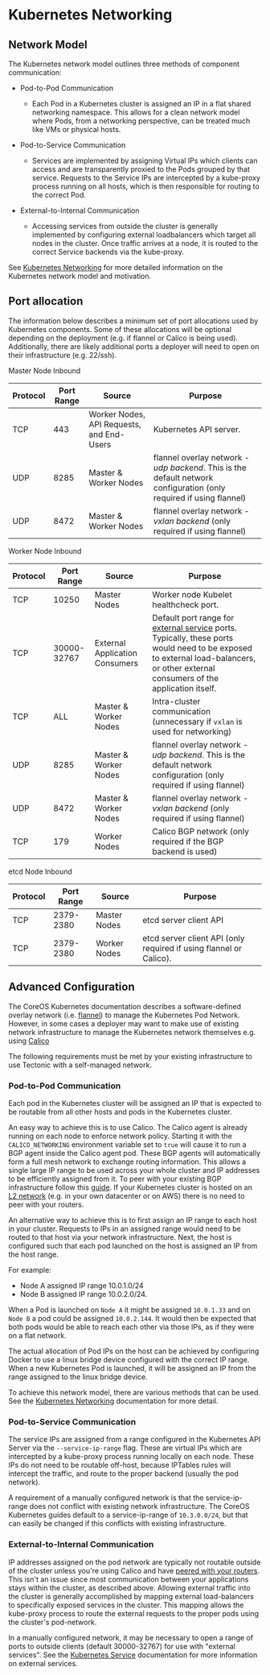# Kubernetes Networking

## Network Model

The Kubernetes network model outlines three methods of component communication:

* Pod-to-Pod Communication
    * Each Pod in a Kubernetes cluster is assigned an IP in a flat shared networking namespace. This allows for a clean network model where Pods, from a networking perspective, can be treated much like VMs or physical hosts.

* Pod-to-Service Communication
    * Services are implemented by assigning Virtual IPs which clients can access and are transparently proxied to the Pods grouped by that service. Requests to the Service IPs are intercepted by a kube-proxy process running on all hosts, which is then responsible for routing to the correct Pod.

* External-to-Internal Communication
    * Accessing services from outside the cluster is generally implemented by configuring external loadbalancers which target all nodes in the cluster. Once traffic arrives at a node, it is routed to the correct Service backends via the kube-proxy.

See [Kubernetes Networking][kubernetes-network] for more detailed information on the Kubernetes network model and motivation.

[kubernetes-network]: http://kubernetes.io/docs/admin/networking.html

## Port allocation

The information below describes a minimum set of port allocations used by Kubernetes components. Some of these allocations will be optional depending on the deployment (e.g. if flannel or Calico is being used). Additionally, there are likely additional ports a deployer will need to open on their infrastructure (e.g. 22/ssh).

Master Node Inbound

| Protocol | Port Range | Source                                    | Purpose                |
-----------|------------|-------------------------------------------|------------------------|
| TCP      | 443        | Worker Nodes, API Requests, and End-Users | Kubernetes API server. |
| UDP      | 8285       | Master & Worker Nodes                   | flannel overlay network - *udp backend*. This is the default network configuration (only required if using flannel) |
| UDP      | 8472       | Master & Worker Nodes                   | flannel overlay network - *vxlan backend* (only required if using flannel) |

Worker Node Inbound

| Protocol | Port Range  | Source                         | Purpose                                                                |
-----------|-------------|--------------------------------|------------------------------------------------------------------------|
| TCP      | 10250       | Master Nodes                   | Worker node Kubelet healthcheck port.                                  |
| TCP      | 30000-32767 | External Application Consumers | Default port range for [external service][external-service] ports. Typically, these ports would need to be exposed to external load-balancers, or other external consumers of the application itself. |
| TCP      | ALL         | Master & Worker Nodes          | Intra-cluster communication (unnecessary if `vxlan` is used for networking)           |
| UDP      | 8285        | Master & Worker Nodes                   | flannel overlay network - *udp backend*. This is the default network configuration (only required if using flannel) |
| UDP      | 8472        | Master & Worker Nodes                   | flannel overlay network - *vxlan backend* (only required if using flannel) |
| TCP      | 179         | Worker Nodes                   | Calico BGP network (only required if the BGP backend is used) |

etcd Node Inbound

| Protocol | Port Range | Source        | Purpose                                                  |
-----------|------------|---------------|----------------------------------------------------------|
| TCP      | 2379-2380  | Master Nodes  | etcd server client API                                   |
| TCP      | 2379-2380  | Worker Nodes  | etcd server client API (only required if using flannel or Calico). |

[external-service]: http://kubernetes.io/docs/user-guide/services/#publishing-services---service-types

## Advanced Configuration

The CoreOS Kubernetes documentation describes a software-defined overlay network (i.e. [flannel][coreos-flannel]) to manage the Kubernetes Pod Network. However, in some cases a deployer may want to make use of existing network infrastructure to manage the Kubernetes network themselves e.g. using [Calico][calico]

The following requirements must be met by your existing infrastructure to use Tectonic with a self-managed network.

[coreos-flannel]: https://coreos.com/flannel/docs/latest/flannel-config.html
[calico]: http://docs.projectcalico.org/en/latest/

### Pod-to-Pod Communication

Each pod in the Kubernetes cluster will be assigned an IP that is expected to be routable from all other hosts and pods in the Kubernetes cluster.

An easy way to achieve this is to use Calico. The Calico agent is already running on each node to enforce network policy. Starting it with the `CALICO_NETWORKING` environment variable set to `true` will cause it to run a BGP agent inside the Calico agent pod. These BGP agents will automatically form a full mesh network to exchange routing information. This allows a single large IP range to be used across your whole cluster and IP addresses to be efficiently assigned from it.  To peer with your existing BGP infrastructure follow this [guide][calico-bgp]. If your Kubernetes cluster is hosted on an [L2 network][calico-l2] (e.g. in your own datacenter or on AWS) there is no need to peer with your routers.

An alternative way to achieve this is to first assign an IP range to each host in your cluster.
Requests to IPs in an assigned range would need to be routed to that host via your network infrastructure.
Next, the host is configured such that each pod launched on the host is assigned an IP from the host range.

For example:

* Node A assigned IP range 10.0.1.0/24
* Node B assigned IP range 10.0.2.0/24.

When a Pod is launched on `Node A` it might be assigned `10.0.1.33` and on `Node B` a pod could be assigned `10.0.2.144`.
It would then be expected that both pods would be able to reach each other via those IPs, as if they were on a flat network.

The actual allocation of Pod IPs on the host can be achieved by configuring Docker to use a linux bridge device configured with the correct IP range.
 When a new Kubernetes Pod is launched, it will be assigned an IP from the range assigned to the linux bridge device.

To achieve this network model, there are various methods that can be used. See the [Kubernetes Networking][how-to-achieve] documentation for more detail.

[how-to-achieve]: http://kubernetes.io/docs/admin/networking.html#how-to-achieve-this
[calico-bgp]: https://github.com/projectcalico/calico-containers/blob/v0.19.0/docs/bgp.md
[calico-l2]: http://docs.projectcalico.org/en/latest/l2-interconnectFabric.html

### Pod-to-Service Communication

The service IPs are assigned from a range configured in the Kubernetes API Server via the `--service-ip-range` flag. These are virtual IPs which are intercepted by a kube-proxy process running locally on each node. These IPs do not need to be routable off-host, because IPTables rules will intercept the traffic, and route to the proper backend (usually the pod network).

A requirement of a manually configured network is that the service-ip-range does not conflict with existing network infrastructure. The CoreOS Kubernetes guides default to a service-ip-range of `10.3.0.0/24`, but that can easily be changed if this conflicts with existing infrastructure.

### External-to-Internal Communication

IP addresses assigned on the pod network are typically not routable outside of the cluster unless you're using Calico and have [peered with your routers][calico-external]. This isn't an issue since most communication between your applications stays within the cluster, as described above. Allowing external traffic into the cluster is generally accomplished by mapping external load-balancers to specifically exposed services in the cluster. This mapping allows the kube-proxy process to route the external requests to the proper pods using the cluster's pod-network.

In a manually configured network, it may be necessary to open a range of ports to outside clients (default 30000-32767) for use with "external services". See the [Kubernetes Service][kube-service] documentation for more information on external services.

[calico-external]: https://github.com/projectcalico/calico-containers/blob/v0.19.0/docs/ExternalConnectivity.md
[kube-service]: http://kubernetes.io/docs/user-guide/services/#publishing-services---service-types

